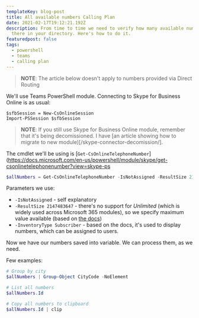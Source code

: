 ```yaml
---
templateKey: blog-post
title: All available numbers Calling Plan
date: 2021-02-17T19:12:21.192Z
description: From time to time we need to verify how many available numbers are
  there in your directory. Here's how to do it.
featuredpost: false
tags:
  - powershell
  - teams
  - calling plan
---
```

> **NOTE**: The article below doesn't apply to numbers provided via Direct Routing

We'll use Teams PowerShell module. Connecting to Skype for Business Online is as usual:

```
$sfbSession = New-CsOnlineSession
Import-PSSession $sfbSession
```

> **NOTE**: If you still use Skype for Business Online module, remember that it's being decomissioned. I have [an article showing how to migrate to new module)[/skype-connector-decomission/].

The cmdlet we'll be using is [`Get-CsOnlineTelephoneNumber`](https://docs.microsoft.com/en-us/powershell/module/skype/get-csonlinetelephonenumber?view=skype-ps

```powershell
$allNumbers = Get-CsOnlineTelephoneNumber -IsNotAssigned -ResultSize 2147483647 -InventoryType Subscriber
```

Parameters we use:

* `-IsNotAssigned` - self explanatory
* `-ResultSize 2147483647` - there's no support for *Unlimited* (which is widely used across Microsoft 365 modules), so we specify maximum value available (based on [the docs](https://docs.microsoft.com/en-us/powershell/module/skype/get-csonlinetelephonenumber?view=skype-ps#parameters))
* `-InventoryType Subscriber` - based on the docs, it's used to display numbers, which can be assigned to users.

Now we have our numbers saved into variable. We can process them, as we need. 

Few examples:

```powershell
# Group by city
$allNumbers | Group-Object CityCode -NoElement

# List all numbers
$allNumbers.Id

# Copy all numbers to clipboard
$allNumbers.Id | clip
```